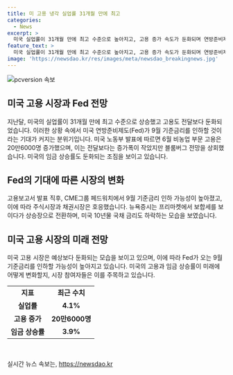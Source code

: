 ```yaml
---
title: 미 고용 냉각 실업률 31개월 만에 최고
categories:
  - News
excerpt: >
  미국 실업률이 31개월 만에 최고 수준으로 높아지고, 고용 증가 속도가 둔화되며 연방준비제도(Fed)의 9월 기준금리 인하 기대가 높아지는 가운데, 미국 노동부가 발표한 6월 비농업 고용 증가는 전망치를 상회하지만 둔화되었고, 임금 상승률도 둔화 조짐을 보였다. 연준의 기준금리 인하 가능성은 높아지면서 주식시장과 채권시장은 긍정적인 반응을 보였다.
feature_text: >
  미국 실업률이 31개월 만에 최고 수준으로 높아지고, 고용 증가 속도가 둔화되며 연방준비제도(Fed)의 9월 기준금리 인하 기대가 높아지는 가운데, 미국 노동부가 발표한 6월 비농업 고용 증가는 전망치를 상회하지만 둔화되었고, 임금 상승률도 둔화 조짐을 보였다. 연준의 기준금리 인하 가능성은 높아지면서 주식시장과 채권시장은 긍정적인 반응을 보였다.
image: 'https://newsdao.kr/res/images/meta/newsdao_breakingnews.jpg'
---
```


<p><img src="https://newsdao.kr/res/images/meta/newsdao_breakingnews.jpg" alt="pcversion 속보" /></p>

<h2 data-ke-size="size26">미국 고용 시장과 Fed 전망</h2>

<p data-ke-size="size16">지난달, 미국의 실업률이 31개월 만에 최고 수준으로 상승했고 고용도 전달보다 둔화되었습니다. 이러한 상황 속에서 미국 연방준비제도(Fed)가 9월 기준금리를 인하할 것이라는 기대가 커지는 분위기입니다. 미국 노동부 발표에 따르면 6월 비농업 부문 고용은 20만6000명 증가했으며, 이는 전달보다는 증가폭이 작았지만 블룸버그 전망을 상회했습니다. 미국의 임금 상승률도 둔화되는 조짐을 보이고 있습니다. </p>

<h2 data-ke-size="size26">Fed의 기대에 따른 시장의 변화</h2>

<p data-ke-size="size16">고용보고서 발표 직후, CME그룹 페드워치에서 9월 기준금리 인하 가능성이 높아졌고, 이에 따라 주식시장과 채권시장은 호응했습니다. 뉴욕증시는 프리마켓에서 보합세를 보이다가 상승장으로 전환하며, 미국 10년물 국채 금리도 하락하는 모습을 보였습니다.</p>

<h2 data-ke-size="size26">미국 고용 시장의 미래 전망</h2>

<p data-ke-size="size16">미국 고용 시장은 예상보다 둔화되는 모습을 보이고 있으며, 이에 따라 Fed가 오는 9월 기준금리를 인하할 가능성이 높아지고 있습니다. 미국의 고용과 임금 상승률이 미래에 어떻게 변화할지, 시장 참여자들은 이를 주목하고 있습니다.</p>

<table>
  <tr>
    <td style="text-align: center; height: 17px;"><b>지표</b></td>
    <td style="text-align: center; height: 17px;"><b>최근 수치</b></td>
  </tr>
  <tr>
    <td style="text-align: center; height: 17px;"><b>실업률</b></td>
    <td style="text-align: center; height: 17px;"><b>4.1%</b></td>
  </tr>
  <tr>
    <td style="text-align: center; height: 17px;"><b>고용 증가</b></td>
    <td style="text-align: center; height: 17px;"><b>20만6000명</b></td>
  </tr>
  <tr>
    <td style="text-align: center; height: 17px;"><b>임금 상승률</b></td>
    <td style="text-align: center; height: 17px;"><b>3.9%</b></td>
  </tr>
</table>

<p data-ke-size="size16">&nbsp;</p>
실시간 뉴스 속보는, <a href="https://newsdao.kr" rel="dofollow">https://newsdao.kr</a>


